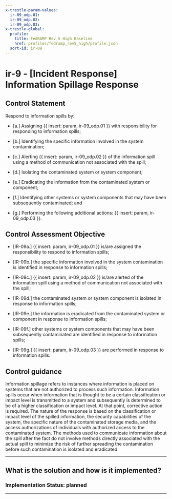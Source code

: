 ```yaml
---
x-trestle-param-values:
  ir-09_odp.01:
  ir-09_odp.02:
  ir-09_odp.03:
x-trestle-global:
  profile:
    title: FedRAMP Rev 5 High Baseline
    href: profiles/fedramp_rev5_high/profile.json
  sort-id: ir-09
---
```


# ir-9 - \[Incident Response\] Information Spillage Response

## Control Statement

Respond to information spills by:

- \[a.\] Assigning {{ insert: param, ir-09_odp.01 }} with responsibility for responding to information spills;

- \[b.\] Identifying the specific information involved in the system contamination;

- \[c.\] Alerting {{ insert: param, ir-09_odp.02 }} of the information spill using a method of communication not associated with the spill;

- \[d.\] Isolating the contaminated system or system component;

- \[e.\] Eradicating the information from the contaminated system or component;

- \[f.\] Identifying other systems or system components that may have been subsequently contaminated; and

- \[g.\] Performing the following additional actions: {{ insert: param, ir-09_odp.03 }}.

## Control Assessment Objective

- \[IR-09a.\] {{ insert: param, ir-09_odp.01 }} is/are assigned the responsibility to respond to information spills;

- \[IR-09b.\] the specific information involved in the system contamination is identified in response to information spills;

- \[IR-09c.\] {{ insert: param, ir-09_odp.02 }} is/are alerted of the information spill using a method of communication not associated with the spill;

- \[IR-09d.\] the contaminated system or system component is isolated in response to information spills;

- \[IR-09e.\] the information is eradicated from the contaminated system or component in response to information spills;

- \[IR-09f.\] other systems or system components that may have been subsequently contaminated are identified in response to information spills;

- \[IR-09g.\] {{ insert: param, ir-09_odp.03 }} are performed in response to information spills.

## Control guidance

Information spillage refers to instances where information is placed on systems that are not authorized to process such information. Information spills occur when information that is thought to be a certain classification or impact level is transmitted to a system and subsequently is determined to be of a higher classification or impact level. At that point, corrective action is required. The nature of the response is based on the classification or impact level of the spilled information, the security capabilities of the system, the specific nature of the contaminated storage media, and the access authorizations of individuals with authorized access to the contaminated system. The methods used to communicate information about the spill after the fact do not involve methods directly associated with the actual spill to minimize the risk of further spreading the contamination before such contamination is isolated and eradicated.

______________________________________________________________________

## What is the solution and how is it implemented?

<!-- For implementation status enter one of: implemented, partial, planned, alternative, not-applicable -->

<!-- Note that the list of rules under ### Rules: is read-only and changes will not be captured after assembly to JSON -->

<!-- Add control implementation description here for control: ir-9 -->

### Implementation Status: planned

______________________________________________________________________
